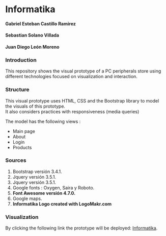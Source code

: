 # Informatika

#### Gabriel Esteban Castillo Ramirez
#### Sebastian Solano Villada
#### Juan Diego León Moreno

### Introduction
This repository shows the visual prototype of a PC peripherals store using different 
technologies focused on visualization and interaction.

### Structure
This visual prototype uses HTML, CSS and the Bootstrap library to model the visuals of this prototype.<br>
It also considers practices with responsiveness (media queries)


The model has the following views :
<ul>
  <li>
    Main page
  </li>  
  <li>
    About
  </li>  
  <li>
    Login
  </li> 
  <li>
    Products
  </li>
</ul> 

### Sources
<ol>
  <li>
    Bootstrap versión 3.4.1.
  </li>
  <li>
    Jquery versión 3.5.1.
  </li>
  <li>
    Jquery versión 3.5.1.
  </li>
  <li>
    Google fonts : Oxygen, Saira y Roboto.
  </li>
  <li>
    <b>Font Awesome versión 4.7.0.</b>
  </li>
  <li>
    Google maps.
  </li>
  <li>
    <b>Informatika Logo created with LogoMakr.com </b>
  </li>
</ol>

### Visualization
By clicking the following link the prototype will be deployed: [Informatika](https://gabelonio.github.io/Proyecto-tienda-digital/index.html). 
